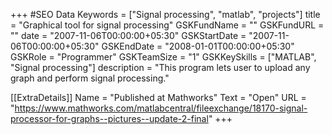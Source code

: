 +++
#SEO Data
Keywords = ["Signal processing", "matlab", "projects"]
title = "Graphical tool for signal processing"
GSKFundName = ""
GSKFundURL = ""
date			=	"2007-11-06T00:00:00+05:30"
GSKStartDate	=	"2007-11-06T00:00:00+05:30"
GSKEndDate		=	"2008-01-01T00:00:00+05:30"
GSKRole = "Programmer"
GSKTeamSize = "1"
GSKKeySkills = ["MATLAB", "Signal processing"]
description = "This program lets user to upload any graph and perform signal processing."

[[ExtraDetails]]
    Name = "Published at Mathworks"
	Text = "Open"
    URL = "https://www.mathworks.com/matlabcentral/fileexchange/18170-signal-processor-for-graphs--pictures--update-2-final"
+++